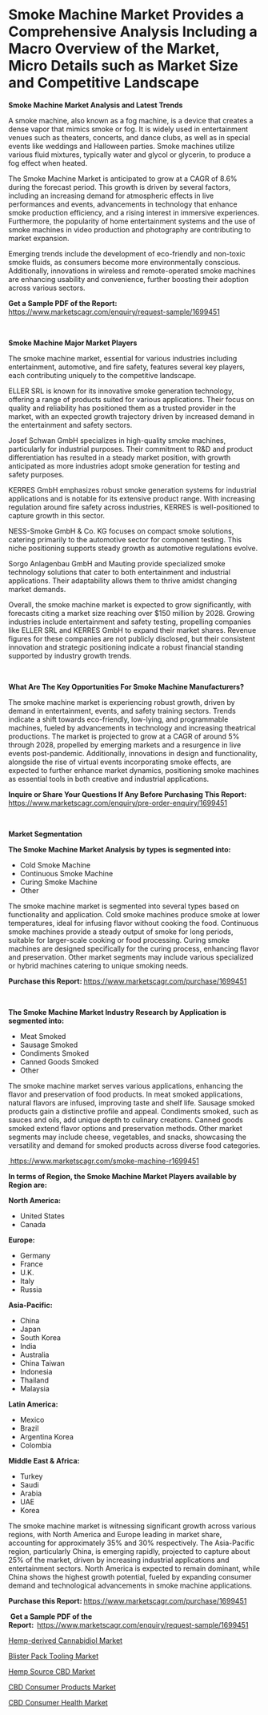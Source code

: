 <p><h1>Smoke Machine Market Provides a Comprehensive Analysis Including a Macro Overview of the Market, Micro Details such as Market Size and Competitive Landscape</h1></p><p><strong>Smoke Machine Market Analysis and Latest Trends</strong></p>
<p><p>A smoke machine, also known as a fog machine, is a device that creates a dense vapor that mimics smoke or fog. It is widely used in entertainment venues such as theaters, concerts, and dance clubs, as well as in special events like weddings and Halloween parties. Smoke machines utilize various fluid mixtures, typically water and glycol or glycerin, to produce a fog effect when heated.</p><p>The Smoke Machine Market is anticipated to grow at a CAGR of 8.6% during the forecast period. This growth is driven by several factors, including an increasing demand for atmospheric effects in live performances and events, advancements in technology that enhance smoke production efficiency, and a rising interest in immersive experiences. Furthermore, the popularity of home entertainment systems and the use of smoke machines in video production and photography are contributing to market expansion. </p><p>Emerging trends include the development of eco-friendly and non-toxic smoke fluids, as consumers become more environmentally conscious. Additionally, innovations in wireless and remote-operated smoke machines are enhancing usability and convenience, further boosting their adoption across various sectors.</p></p>
<p><strong>Get a Sample PDF of the Report:&nbsp;</strong> <a href="https://www.marketscagr.com/enquiry/request-sample/1699451?utm_campaign=2010&utm_medium=2&utm_source=Github&utm_content=ia&utm_term=27032025&utm_id=smoke-machine">https://www.marketscagr.com/enquiry/request-sample/1699451</a></p>
<p>&nbsp;</p>
<p><strong>Smoke Machine Major Market Players</strong></p>
<p><p>The smoke machine market, essential for various industries including entertainment, automotive, and fire safety, features several key players, each contributing uniquely to the competitive landscape.</p><p>ELLER SRL is known for its innovative smoke generation technology, offering a range of products suited for various applications. Their focus on quality and reliability has positioned them as a trusted provider in the market, with an expected growth trajectory driven by increased demand in the entertainment and safety sectors.</p><p>Josef Schwan GmbH specializes in high-quality smoke machines, particularly for industrial purposes. Their commitment to R&D and product differentiation has resulted in a steady market position, with growth anticipated as more industries adopt smoke generation for testing and safety purposes.</p><p>KERRES GmbH emphasizes robust smoke generation systems for industrial applications and is notable for its extensive product range. With increasing regulation around fire safety across industries, KERRES is well-positioned to capture growth in this sector.</p><p>NESS-Smoke GmbH & Co. KG focuses on compact smoke solutions, catering primarily to the automotive sector for component testing. This niche positioning supports steady growth as automotive regulations evolve.</p><p>Sorgo Anlagenbau GmbH and Mauting provide specialized smoke technology solutions that cater to both entertainment and industrial applications. Their adaptability allows them to thrive amidst changing market demands.</p><p>Overall, the smoke machine market is expected to grow significantly, with forecasts citing a market size reaching over $150 million by 2028. Growing industries include entertainment and safety testing, propelling companies like ELLER SRL and KERRES GmbH to expand their market shares. Revenue figures for these companies are not publicly disclosed, but their consistent innovation and strategic positioning indicate a robust financial standing supported by industry growth trends.</p></p>
<p>&nbsp;</p>
<p><strong>What Are The Key Opportunities For Smoke Machine Manufacturers?</strong></p>
<p><p>The smoke machine market is experiencing robust growth, driven by demand in entertainment, events, and safety training sectors. Trends indicate a shift towards eco-friendly, low-lying, and programmable machines, fueled by advancements in technology and increasing theatrical productions. The market is projected to grow at a CAGR of around 5% through 2028, propelled by emerging markets and a resurgence in live events post-pandemic. Additionally, innovations in design and functionality, alongside the rise of virtual events incorporating smoke effects, are expected to further enhance market dynamics, positioning smoke machines as essential tools in both creative and industrial applications.</p></p>
<p><strong>Inquire or Share Your Questions If Any Before Purchasing This Report:</strong> <a href="https://www.marketscagr.com/enquiry/pre-order-enquiry/1699451?utm_campaign=2010&utm_medium=2&utm_source=Github&utm_content=ia&utm_term=27032025&utm_id=smoke-machine">https://www.marketscagr.com/enquiry/pre-order-enquiry/1699451</a></p>
<p>&nbsp;</p>
<p><strong>Market Segmentation</strong></p>
<p><strong>The Smoke Machine Market Analysis by types is segmented into:</strong></p>
<p><ul><li>Cold Smoke Machine</li><li>Continuous Smoke Machine</li><li>Curing Smoke Machine</li><li>Other</li></ul></p>
<p><p>The smoke machine market is segmented into several types based on functionality and application. Cold smoke machines produce smoke at lower temperatures, ideal for infusing flavor without cooking the food. Continuous smoke machines provide a steady output of smoke for long periods, suitable for larger-scale cooking or food processing. Curing smoke machines are designed specifically for the curing process, enhancing flavor and preservation. Other market segments may include various specialized or hybrid machines catering to unique smoking needs.</p></p>
<p><strong>Purchase this Report:&nbsp;</strong><a href="https://www.marketscagr.com/purchase/1699451?utm_campaign=2010&utm_medium=2&utm_source=Github&utm_content=ia&utm_term=27032025&utm_id=smoke-machine">https://www.marketscagr.com/purchase/1699451</a></p>
<p>&nbsp;</p>
<p><strong>The Smoke Machine Market Industry Research by Application is segmented into:</strong></p>
<p><ul><li>Meat Smoked</li><li>Sausage Smoked</li><li>Condiments Smoked</li><li>Canned Goods Smoked</li><li>Other</li></ul></p>
<p><p>The smoke machine market serves various applications, enhancing the flavor and preservation of food products. In meat smoked applications, natural flavors are infused, improving taste and shelf life. Sausage smoked products gain a distinctive profile and appeal. Condiments smoked, such as sauces and oils, add unique depth to culinary creations. Canned goods smoked extend flavor options and preservation methods. Other market segments may include cheese, vegetables, and snacks, showcasing the versatility and demand for smoked products across diverse food categories.</p></p>
<p><a href="https://www.marketscagr.com/smoke-machine-r1699451?utm_campaign=2010&utm_medium=2&utm_source=Github&utm_content=ia&utm_term=27032025&utm_id=smoke-machine">&nbsp;https://www.marketscagr.com/smoke-machine-r1699451</a></p>
<p><strong>In terms of Region, the Smoke Machine Market Players available by Region are:</strong></p>
<p>
    <p> <strong> North America: </strong>
        <ul>
            <li>United States</li>
            <li>Canada</li>
        </ul>
        </p> 
    <p> <strong> Europe: </strong>
        <ul>
            <li>Germany</li>
            <li>France</li>
            <li>U.K.</li>
            <li>Italy</li>
            <li>Russia</li>
        </ul>
        </p> 
    <p> <strong> Asia-Pacific: </strong>
        <ul>
            <li>China</li>
            <li>Japan</li>
            <li>South Korea</li>
            <li>India</li>
            <li>Australia</li>
            <li>China Taiwan</li>
            <li>Indonesia</li>
            <li>Thailand</li>
            <li>Malaysia</li>
        </ul>
        </p> 
    <p> <strong> Latin America: </strong>
        <ul>
            <li>Mexico</li>
            <li>Brazil</li>
            <li>Argentina Korea</li>
            <li>Colombia</li>
        </ul>
        </p> 
    <p> <strong> Middle East & Africa: </strong>
        <ul>
            <li>Turkey</li>
            <li>Saudi</li>
            <li>Arabia</li>
            <li>UAE</li>
            <li>Korea</li>
        </ul>
    </p>
    </p>
<p><p>The smoke machine market is witnessing significant growth across various regions, with North America and Europe leading in market share, accounting for approximately 35% and 30% respectively. The Asia-Pacific region, particularly China, is emerging rapidly, projected to capture about 25% of the market, driven by increasing industrial applications and entertainment sectors. North America is expected to remain dominant, while China shows the highest growth potential, fueled by expanding consumer demand and technological advancements in smoke machine applications.</p></p>
<p><strong>Purchase this Report: </strong><a href="https://www.marketscagr.com/purchase/1699451?utm_campaign=2010&utm_medium=2&utm_source=Github&utm_content=ia&utm_term=27032025&utm_id=smoke-machine">https://www.marketscagr.com/purchase/1699451</a></p>
<p>&nbsp;<strong>Get a Sample PDF of the Report:&nbsp;&nbsp;</strong><a href="https://www.marketscagr.com/enquiry/request-sample/1699451?utm_campaign=2010&utm_medium=2&utm_source=Github&utm_content=ia&utm_term=27032025&utm_id=smoke-machine">https://www.marketscagr.com/enquiry/request-sample/1699451</a></p>
<p><strong></strong></p>
<p><p><a href="https://github.com/ujanoandryvw/Market-Research-Report-List-1/blob/main/hemp-derived-cannabidiol-market.md?utm_campaign=2010&utm_medium=2&utm_source=Github&utm_content=ia&utm_term=27032025&utm_id=smoke-machine">Hemp-derived Cannabidiol Market</a></p><p><a href="https://github.com/buluckcapps2/Market-Research-Report-List-1/blob/main/blister-pack-tooling-market.md?utm_campaign=2010&utm_medium=2&utm_source=Github&utm_content=ia&utm_term=27032025&utm_id=smoke-machine">Blister Pack Tooling Market</a></p><p><a href="https://github.com/hoganemken50/Market-Research-Report-List-1/blob/main/hemp-source-cbd-market.md?utm_campaign=2010&utm_medium=2&utm_source=Github&utm_content=ia&utm_term=27032025&utm_id=smoke-machine">Hemp Source CBD Market</a></p><p><a href="https://github.com/donnypolan/Market-Research-Report-List-1/blob/main/cbd-consumer-products-market.md?utm_campaign=2010&utm_medium=2&utm_source=Github&utm_content=ia&utm_term=27032025&utm_id=smoke-machine">CBD Consumer Products Market</a></p><p><a href="https://github.com/zemonarutaep/Market-Research-Report-List-1/blob/main/cbd-consumer-health-market.md?utm_campaign=2010&utm_medium=2&utm_source=Github&utm_content=ia&utm_term=27032025&utm_id=smoke-machine">CBD Consumer Health Market</a></p></p>